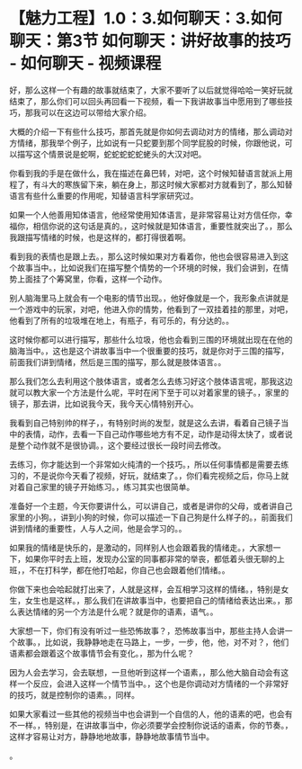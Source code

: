 # 【魅力工程】1.0：3.如何聊天：3.如何聊天：第3节 如何聊天：讲好故事的技巧 - 如何聊天 - 视频课程

好，那么这样一个有趣的故事就结束了，大家不要听了以后就觉得哈哈一笑好玩就结束了，那么你们可以回头再回看一下视频，看一下我讲故事当中愿用到了哪些技巧，那我可以在这边可以带给大家介绍。

大概的介绍一下有些什么技巧，那首先就是你如何去调动对方的情绪，那么调动对方情绪，那我举个例子，比如说有一只蛇要到那个同学屁股的时候，你跟他说，可以描写这个情景说是蛇啊，蛇蛇蛇蛇蛇蛯头的大汉对吧。

你看到我的手是在做什么，我在描述在鼻巴转，对吧，这个时候知替语言就派上用程了，有斗大的寒族留下来，躺在身上，那这时候大家都对方就看到了，那么知替语言有些什么重要的作用呢，知替语言科学家研究过。

如果一个人他善用知体语言，他经常使用知体语言，是非常容易让对方信任你，幸福你，相信你说的这句话是真的。，这时候就是知体语言，重要性就突出了。，那么我跟描写情绪的时候，也是这样的，都打得很着啊。

看到我的表情也是跟上去。，那么这时候如果对方看着你，他也会很容易进入到这个故事当中。，比如说我们在描写整个情势的一个环境的时候，我们会讲到，在情势上面挂了个筹窝里，你看，这样一个动作。

别人脑海里马上就会有一个电影的情节出现。，他好像就是一个，我形象点讲就是一个游戏中的玩家，对吧，他进入你的情势，他看到了一双挂着挂的那里，对吧，他看到了所有的垃圾堆在地上，有瓶子，有可乐的，有分达的。。

这时候你都可以进行描写，那些什么垃圾，他也会看到三围的环境就出现在在他的脑海当中。，这也是这个讲故事当中一个很重要的技巧，就是你对于三围的描写，前面我们讲到情绪，然后是三围的描写，那么就是肢体语言。。

那么我们怎么去利用这个肢体语言，或者怎么去练习好这个肢体语言呢，那我这边就可以教大家一个方法是什么呢，平时在闲下至于可以对着家里的镜子。，家里的镜子，那去讲，比如说我今天，我今天心情特别开心。

我看到自己特别帅的样子，，有特别时尚的发型，就是这么去讲，看着自己镜子当中的表情，动作，去看一下自己动作哪些地方有不足，动作是动得太快了，或者说是整个动作就不是很协调。，这个要经过很长一段时间去修改。

去练习，你才能达到一个非常如火纯清的一个技巧。，所以任何事情都是需要去练习的，不是说你今天看了视频，好玩，就结束了。，你们看完视频之后，你马上就对着自己家里的镜子开始练习。，练习其实也很简单。

准备好一个主题，今天你要讲什么，可以讲自己，或者是讲你的父母，或者讲自己家里的小狗。，讲到小狗的时候，你可以描述一下自己狗是什么样子的。，前面我们讲到情绪的重要性，人与人之间，他是会学习的。。

如果我的情绪是快乐的，是激动的，同样别人也会跟着我的情绪走。，大家想一下，如果你平时去上班，发现办公室的同事都非常的举丧，都低着头很无聊的上班，，不在打科学，都在他打哈起，你自己也会跟着他们情绪。。

你做下来也会哈起就打出来了，人就是这样，会互相学习这样的情绪。，特别是女生，女生也是这样。，那么我们在讲故事当中，也要把自己的情绪给表达出来。，那么表达情绪的另一个方法是什么呢？就是你的语素，语气。。

大家想一下，你们有没有听过一些恐怖故事？，恐怖故事当中，那些主持人会讲一个故事。，比如说，我静静地走在马路上，一步，一步，他，他，对不对？，他们语素都会跟着这个故事情节会有变化。，那为什么呢？

因为人会去学习，会去联想，一旦他听到这样一个语素，，那么他大脑自动会有这样一个反应，会进入这样一个情节当中。，这个也是你调动对方情绪的一个非常好的技巧，就是控制你的语素。，同样。

如果大家看过一些其他的视频当中也会讲到一个自信的人，他的语素的吧，也会有不一样。，特别是，在讲故事当中，你必须要学会控制你说话的语素，你的节奏。，这样才容易让对方，静静地地故事，静静地故事情节当中。

。